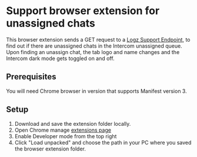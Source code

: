 # Support browser extension for unassigned chats
This browser extension sends a GET request to a [Logz Support Endpoint](https://github.com/logzio/support-internal/blob/master/SpikeTheDog/Dev/spikeTheDog.py#L436), to find out if there are unassigned chats in the Intercom unassigned queue.
Upon finding an unassign chat, the tab logo and name changes and the Intercom dark mode gets toggled on and off.

## Prerequisites
You will need Chrome browser in version that supports Manifest version 3.

## Setup
1. Download and save the extension folder locally. 
2. Open Chrome manage [extensions page](chrome://extensions/)
3. Enable Developer mode from the top right
4. Click "Load unpacked" and choose the path in your PC where you saved the browser extension folder.
